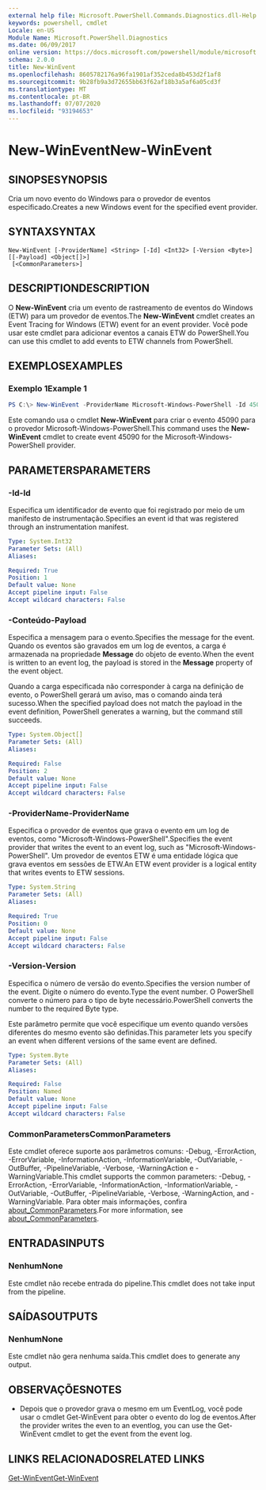 ```yaml
---
external help file: Microsoft.PowerShell.Commands.Diagnostics.dll-Help.xml
keywords: powershell, cmdlet
Locale: en-US
Module Name: Microsoft.PowerShell.Diagnostics
ms.date: 06/09/2017
online version: https://docs.microsoft.com/powershell/module/microsoft.powershell.diagnostics/new-winevent?view=powershell-7.1&WT.mc_id=ps-gethelp
schema: 2.0.0
title: New-WinEvent
ms.openlocfilehash: 8605782176a96fa1901af352ceda8b453d2f1af8
ms.sourcegitcommit: 9b28fb9a3d72655bb63f62af18b3a5af6a05cd3f
ms.translationtype: MT
ms.contentlocale: pt-BR
ms.lasthandoff: 07/07/2020
ms.locfileid: "93194653"
---
```

# <span data-ttu-id="ab20f-103">New-WinEvent</span><span class="sxs-lookup"><span data-stu-id="ab20f-103">New-WinEvent</span></span>

## <span data-ttu-id="ab20f-104">SINOPSE</span><span class="sxs-lookup"><span data-stu-id="ab20f-104">SYNOPSIS</span></span>
<span data-ttu-id="ab20f-105">Cria um novo evento do Windows para o provedor de eventos especificado.</span><span class="sxs-lookup"><span data-stu-id="ab20f-105">Creates a new Windows event for the specified event provider.</span></span>

## <span data-ttu-id="ab20f-106">SYNTAX</span><span class="sxs-lookup"><span data-stu-id="ab20f-106">SYNTAX</span></span>

```
New-WinEvent [-ProviderName] <String> [-Id] <Int32> [-Version <Byte>] [[-Payload] <Object[]>]
 [<CommonParameters>]
```

## <span data-ttu-id="ab20f-107">DESCRIPTION</span><span class="sxs-lookup"><span data-stu-id="ab20f-107">DESCRIPTION</span></span>

<span data-ttu-id="ab20f-108">O **New-WinEvent** cria um evento de rastreamento de eventos do Windows (ETW) para um provedor de eventos.</span><span class="sxs-lookup"><span data-stu-id="ab20f-108">The **New-WinEvent** cmdlet creates an Event Tracing for Windows (ETW) event for an event provider.</span></span>
<span data-ttu-id="ab20f-109">Você pode usar este cmdlet para adicionar eventos a canais ETW do PowerShell.</span><span class="sxs-lookup"><span data-stu-id="ab20f-109">You can use this cmdlet to add events to ETW channels from PowerShell.</span></span>

## <span data-ttu-id="ab20f-110">EXEMPLOS</span><span class="sxs-lookup"><span data-stu-id="ab20f-110">EXAMPLES</span></span>

### <span data-ttu-id="ab20f-111">Exemplo 1</span><span class="sxs-lookup"><span data-stu-id="ab20f-111">Example 1</span></span>

```powershell
PS C:\> New-WinEvent -ProviderName Microsoft-Windows-PowerShell -Id 45090 -Payload @("Workflow", "Running")
```

<span data-ttu-id="ab20f-112">Este comando usa o cmdlet **New-WinEvent** para criar o evento 45090 para o provedor Microsoft-Windows-PowerShell.</span><span class="sxs-lookup"><span data-stu-id="ab20f-112">This command uses the **New-WinEvent** cmdlet to create event 45090 for the Microsoft-Windows-PowerShell provider.</span></span>

## <span data-ttu-id="ab20f-113">PARAMETERS</span><span class="sxs-lookup"><span data-stu-id="ab20f-113">PARAMETERS</span></span>

### <span data-ttu-id="ab20f-114">-Id</span><span class="sxs-lookup"><span data-stu-id="ab20f-114">-Id</span></span>

<span data-ttu-id="ab20f-115">Especifica um identificador de evento que foi registrado por meio de um manifesto de instrumentação.</span><span class="sxs-lookup"><span data-stu-id="ab20f-115">Specifies an event id that was registered through an instrumentation manifest.</span></span>

```yaml
Type: System.Int32
Parameter Sets: (All)
Aliases:

Required: True
Position: 1
Default value: None
Accept pipeline input: False
Accept wildcard characters: False
```

### <span data-ttu-id="ab20f-116">-Conteúdo</span><span class="sxs-lookup"><span data-stu-id="ab20f-116">-Payload</span></span>

<span data-ttu-id="ab20f-117">Especifica a mensagem para o evento.</span><span class="sxs-lookup"><span data-stu-id="ab20f-117">Specifies the message for the event.</span></span> <span data-ttu-id="ab20f-118">Quando os eventos são gravados em um log de eventos, a carga é armazenada na propriedade **Message** do objeto de evento.</span><span class="sxs-lookup"><span data-stu-id="ab20f-118">When the event is written to an event log, the payload is stored in the **Message** property of the event object.</span></span>

<span data-ttu-id="ab20f-119">Quando a carga especificada não corresponder à carga na definição de evento, o PowerShell gerará um aviso, mas o comando ainda terá sucesso.</span><span class="sxs-lookup"><span data-stu-id="ab20f-119">When the specified payload does not match the payload in the event definition, PowerShell generates a warning, but the command still succeeds.</span></span>

```yaml
Type: System.Object[]
Parameter Sets: (All)
Aliases:

Required: False
Position: 2
Default value: None
Accept pipeline input: False
Accept wildcard characters: False
```

### <span data-ttu-id="ab20f-120">-ProviderName</span><span class="sxs-lookup"><span data-stu-id="ab20f-120">-ProviderName</span></span>

<span data-ttu-id="ab20f-121">Especifica o provedor de eventos que grava o evento em um log de eventos, como "Microsoft-Windows-PowerShell".</span><span class="sxs-lookup"><span data-stu-id="ab20f-121">Specifies the event provider that writes the event to an event log, such as "Microsoft-Windows-PowerShell".</span></span> <span data-ttu-id="ab20f-122">Um provedor de eventos ETW é uma entidade lógica que grava eventos em sessões de ETW.</span><span class="sxs-lookup"><span data-stu-id="ab20f-122">An ETW event provider is a logical entity that writes events to ETW sessions.</span></span>

```yaml
Type: System.String
Parameter Sets: (All)
Aliases:

Required: True
Position: 0
Default value: None
Accept pipeline input: False
Accept wildcard characters: False
```

### <span data-ttu-id="ab20f-123">-Version</span><span class="sxs-lookup"><span data-stu-id="ab20f-123">-Version</span></span>

<span data-ttu-id="ab20f-124">Especifica o número de versão do evento.</span><span class="sxs-lookup"><span data-stu-id="ab20f-124">Specifies the version number of the event.</span></span> <span data-ttu-id="ab20f-125">Digite o número do evento.</span><span class="sxs-lookup"><span data-stu-id="ab20f-125">Type the event number.</span></span> <span data-ttu-id="ab20f-126">O PowerShell converte o número para o tipo de byte necessário.</span><span class="sxs-lookup"><span data-stu-id="ab20f-126">PowerShell converts the number to the required Byte type.</span></span>

<span data-ttu-id="ab20f-127">Este parâmetro permite que você especifique um evento quando versões diferentes do mesmo evento são definidas.</span><span class="sxs-lookup"><span data-stu-id="ab20f-127">This parameter lets you specify an event when different versions of the same event are defined.</span></span>

```yaml
Type: System.Byte
Parameter Sets: (All)
Aliases:

Required: False
Position: Named
Default value: None
Accept pipeline input: False
Accept wildcard characters: False
```

### <span data-ttu-id="ab20f-128">CommonParameters</span><span class="sxs-lookup"><span data-stu-id="ab20f-128">CommonParameters</span></span>

<span data-ttu-id="ab20f-129">Este cmdlet oferece suporte aos parâmetros comuns: -Debug, -ErrorAction, -ErrorVariable, -InformationAction, -InformationVariable, -OutVariable, -OutBuffer, -PipelineVariable, -Verbose, -WarningAction e -WarningVariable.</span><span class="sxs-lookup"><span data-stu-id="ab20f-129">This cmdlet supports the common parameters: -Debug, -ErrorAction, -ErrorVariable, -InformationAction, -InformationVariable, -OutVariable, -OutBuffer, -PipelineVariable, -Verbose, -WarningAction, and -WarningVariable.</span></span> <span data-ttu-id="ab20f-130">Para obter mais informações, confira [about_CommonParameters](https://go.microsoft.com/fwlink/?LinkID=113216).</span><span class="sxs-lookup"><span data-stu-id="ab20f-130">For more information, see [about_CommonParameters](https://go.microsoft.com/fwlink/?LinkID=113216).</span></span>

## <span data-ttu-id="ab20f-131">ENTRADAS</span><span class="sxs-lookup"><span data-stu-id="ab20f-131">INPUTS</span></span>

### <span data-ttu-id="ab20f-132">Nenhum</span><span class="sxs-lookup"><span data-stu-id="ab20f-132">None</span></span>

<span data-ttu-id="ab20f-133">Este cmdlet não recebe entrada do pipeline.</span><span class="sxs-lookup"><span data-stu-id="ab20f-133">This cmdlet does not take input from the pipeline.</span></span>

## <span data-ttu-id="ab20f-134">SAÍDAS</span><span class="sxs-lookup"><span data-stu-id="ab20f-134">OUTPUTS</span></span>

### <span data-ttu-id="ab20f-135">Nenhum</span><span class="sxs-lookup"><span data-stu-id="ab20f-135">None</span></span>

<span data-ttu-id="ab20f-136">Este cmdlet não gera nenhuma saída.</span><span class="sxs-lookup"><span data-stu-id="ab20f-136">This cmdlet does to generate any output.</span></span>

## <span data-ttu-id="ab20f-137">OBSERVAÇÕES</span><span class="sxs-lookup"><span data-stu-id="ab20f-137">NOTES</span></span>

* <span data-ttu-id="ab20f-138">Depois que o provedor grava o mesmo em um EventLog, você pode usar o cmdlet Get-WinEvent para obter o evento do log de eventos.</span><span class="sxs-lookup"><span data-stu-id="ab20f-138">After the provider writes the even to an eventlog, you can use the Get-WinEvent cmdlet to get the event from the event log.</span></span>

## <span data-ttu-id="ab20f-139">LINKS RELACIONADOS</span><span class="sxs-lookup"><span data-stu-id="ab20f-139">RELATED LINKS</span></span>

[<span data-ttu-id="ab20f-140">Get-WinEvent</span><span class="sxs-lookup"><span data-stu-id="ab20f-140">Get-WinEvent</span></span>](Get-WinEvent.md)

